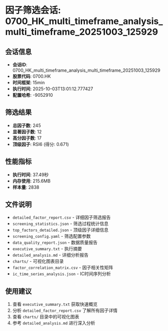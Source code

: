 # 因子筛选会话: 0700_HK_multi_timeframe_analysis_multi_timeframe_20251003_125929

## 会话信息
- **会话ID**: 0700_HK_multi_timeframe_analysis_multi_timeframe_20251003_125929
- **股票代码**: 0700.HK
- **时间框架**: 15min
- **执行时间**: 2025-10-03T13:01:12.777427
- **配置哈希**: -9052910

## 筛选结果
- **总因子数**: 245
- **显著因子数**: 12
- **高分因子数**: 17
- **顶级因子**: RSI6 (得分: 0.671)

## 性能指标
- **执行时间**: 37.49秒
- **内存使用**: 215.6MB
- **样本量**: 2838

## 文件说明
- `detailed_factor_report.csv` - 详细因子筛选报告
- `screening_statistics.json` - 筛选过程统计信息
- `top_factors_detailed.json` - 顶级因子详细信息
- `screening_config.yaml` - 筛选配置参数
- `data_quality_report.json` - 数据质量报告
- `executive_summary.txt` - 执行摘要
- `detailed_analysis.md` - 详细分析报告
- `charts/` - 可视化图表目录
- `factor_correlation_matrix.csv` - 因子相关性矩阵
- `ic_time_series_analysis.json` - IC时间序列分析

## 使用建议
1. 查看 `executive_summary.txt` 获取快速概览
2. 分析 `detailed_factor_report.csv` 了解所有因子详情
3. 查看 `charts/` 目录中的可视化图表
4. 参考 `detailed_analysis.md` 进行深入分析
